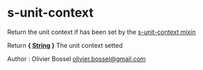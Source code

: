 # s-unit-context

Return the unit context if has been set by the [s-unit-context mixin](../mixins/_s-unit-context.scss)


Return **{ [String](http://www.sass-lang.com/documentation/file.SASS_REFERENCE.html#sass-script-strings) }** The unit context setted

Author : Olivier Bossel [olivier.bossel@gmail.com](mailto:olivier.bossel@gmail.com)
